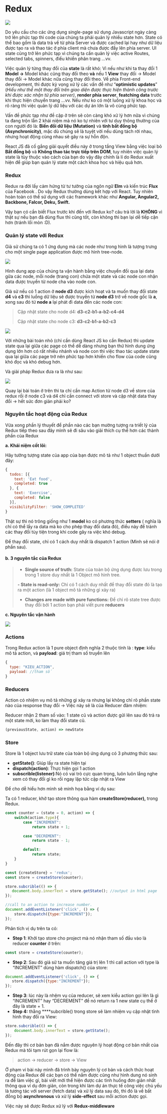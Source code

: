 # Redux



![](.gitbook/assets/99128fa6.jpg)

Do yêu cầu cho các ứng dụng single-page sử dụng Javascript ngày càng trở lên phức tạp thì code của chúng ta phải quản lý nhiều state hơn. State có thể bao gồm là data trả về từ phía Server và được cached lại hay như dữ liệu được tạo ra và thao tác ở phía client mà chưa được đẩy lên phía server. UI state cũng trở lên phức tạp vì chúng ta cần quản lý việc active Routes, selected tabs, spinners, điều khiển phân trang …vv.

Việc quản lý từng thay đổi của **state** là rất khó: Vì nếu như khi ta thay đổi 1 **Model -&gt;** Model khác cũng thay đổi theo **và** nếu 1 **View** thay đổi -&gt; Model thay đổi -&gt; Model khác nữa cũng thay đổi theo. Về phía Front-end development, thì được kỳ vọng xử lý các vấn đề như “**optimistic updates**” \(_Hiểu như thể một thay đổi trên giao diện được thực hiện thành công trước khi được xác nhận từ phía server\)_, **render phía server**, **featching data** trước khi thực hiện chuyển trang …vv. Nếu như ko có một luồng xử lý khoa học và rõ ràng thì việc quản lý dữ liệu với các dự án lớn là vô cùng phức tạp.

Vấn đề phức tạp như đề cập ở trên sẽ còn càng khó xử lý hơn nữa vì chúng ta đang trộn lẫn 2 khái niệm mà nó ko tự nhiên với tư duy thông thường của con người đó là: **Biến đổi dữ liệu \(Mutation\)** và **tính bất đồng bộ \(Asynchronicity\)**, mặc dù chúng sẽ là tuyệt vời nếu dùng tách rời nhau, nhưng hoạt động cùng nhau sẽ gây ra sự hỗn độn.

React JS đã cố gắng giải quyết điều này ở trong tầng View bằng việc loại bỏ **Bất đồng bộ** và **Không thao tác trực tiếp trên DOM**, tuy nhiên việc quản lý state là tùy thuộc vào cách của bạn do vậy đây chính là lí do Redux xuất hiện để giúp bạn quản lý state một cách khoa học và hiệu quả hơn.

### Redux 

Redux ra đời lấy cảm hứng từ tư tưởng của ngôn ngữ **Elm** và kiến trúc **Flux** của Facebook . Do vậy Redux thường dùng kết hợp với React. Tuy nhiên hoàn toàn có thể sử dụng với các framework khác như **Angular, Angular2, Backbone, Falcor, Deku, Swift.**

Vậy bạn có cần biết Flux trước khi đến với Redux ko? câu trả lời là **KHÔNG** vì thật sự nếu bạn đã dùng flux thì cũng tốt, còn không thì bạn lại dễ tiếp cận hơn \(tránh lối mòn :D\).

### Quản lý state với Redux 

Giả sử chúng ta có 1 ứng dụng mà các node như trong hình là tượng trưng cho một single page application được mô hình tree-node.

![](.gitbook/assets/1_8lq3goiuvsxujhuxcov_ba.png)

Hình dung app của chúng ta vận hành bằng việc chuyển đổi qua lại data gữa các node, mỗi node \(trang con\) chứa một state và các node con nhận data được truyền từ node cha vào node con.

Giả sử nếu có 1 action ở **node d3** được kích hoạt và ta muốn thay đổi state **d4** và **c3** thì luồng dữ liệu sẽ được truyền từ **node d3** trở về node gốc là **a**, xong sau đó từ **node a** lại phát đi data đến các node con:

> Cập nhật state cho node d4: **d3-c2-b1-a-b2-c4-d4**
>
> Cập nhật state cho node c3: **d3-c2-b1-a-b2-c3**

![](.gitbook/assets/image_2021-08-01_153114.png)

Với những bài toán nhỏ \(chỉ cần dùng React JS ko cần Redux\) thì update state qua lại giữa các page có thể dễ dàng nhưng bạn thử hình dung ứng dụng lớn hơn có rất nhiều nhánh và node con thì việc thao tác update state qua lại giữa các page trở nên phức tạp hơn khiến cho flow của code cũng khó đọc và khó debug hơn.

Và giải pháp Redux đưa ra là như sau:

![](.gitbook/assets/image_2021-08-01_153141.png)

Quay lại bài toán ở trên thì ta chỉ cần map Action từ node d3 về store của redux rồi ở node c3 và d4 chỉ cần connect với store và cập nhật data thay đổi -&gt; hết sức đơn giản phải ko?

### Nguyên tắc hoạt động của Redux

Vừa xong phần lý thuyết để phần nào các bạn mường tượng ra triết lý của Redux tiếp theo sau đây mình sẽ đi sâu vào giải thích cụ thể hơn các thành phần của Redux

**a. Khái niệm cốt lõi:**

Hãy tưởng tượng state của app của bạn được mô tả như 1 object thuần dưới đây:

```javascript
{
  todos: [{
    text: 'Eat food',
    completed: true
  }, {
    text: 'Exercise',
    completed: false
  }],
  visibilityFilter: 'SHOW_COMPLETED'
}
```

Thật sự thì nó trông giống như 1 **model** ko có phương thức **setters** \( nghĩa là chỉ có thể lấy ra data mà ko cho phép thay đổi data đó\), điều này để tránh các thay đổi tùy tiện trong khi code gây ra việc khó debug.

Để thay đổi state, chỉ có 1 cách duy nhất là dispatch 1 action \(Mình sẽ nói ở phần sau\).

#### b. 3 nguyên tắc của Redux

> - **Single source of truth:** State của toàn bộ ứng dụng được lưu trong trong 1 store duy nhất là 1 Object mô hình tree.
>
> **- State is read-only:** Chỉ có 1 cách duy nhất để thay đổi state đó là tạo ra một action \(là 1 object mô tả những gì xảy ra\)
>
> - **Changes are made with pure functions:** Để chỉ rõ state tree được thay đổi bởi 1 action bạn phải viết pure **reducers**

**c. Nguyên tắc vận hành**

![](.gitbook/assets/1_qergzuzphdqz4e0fns1cfq.gif)

### Actions

Trong Redux action là 1 pure object định nghĩa 2 thuộc tính là : **type**: kiểu mô tả action, và **payload**: giá trị tham số truyền lên

```javascript
{
  type: "KIEU_ACTION",
  payload: //tham số
}
```

### Reducers

Action có nhiệm vụ mô tả những gì xảy ra nhưng lại không chỉ rõ phần state nào của response thay đổi -&gt; Việc này sẽ là của Reducer đảm nhiệm:

Reducer nhận 2 tham số vào: 1 state cũ và action được gửi lên sau đó trả ra một state mới, ko làm thay đổi state cũ.

```javascript
(previousState, action) => newState
```

### Store

Store là 1 object lưu trữ state của toàn bộ ứng dụng có 3 phương thức sau:

* **getState\(\)**: Giúp lấy ra state hiện tại
* **dispatch\(action\)**: Thực hiện gọi 1 action
* **subscrible\(listener\)**:Nó có vai trò cực quan trọng, luôn luôn lắng nghe xem có thay đổi gì ko rồi ngay lập tức cập nhật ra View

Để cho dễ hiểu hơn mình sẽ minh họa bằng ví dụ sau:

Ta có 1 reducer, khở tạo store thông qua hàm **createStore\(reducer\),** trong Redux.

```javascript
const counter = (state = 0, action) => {
    switch(action.type){
        case "INCREMENT":
            return state + 1;

        case "DECREMENT":
            return state - 1;

        default:
            return state;    
    }
}

const {createStore} = 'redux';
const store = createStore(counter);

store.subcrible(() => {
   document.body.innerText = store.getState(); //output in html page
});

//call to an action to increase number.
document.addEventListener('click', () => {
    store.dispatch({type:"INCREMENT"});
});
```

Phân tích vị dụ trên ta có:

* **Step 1**: Khởi tạo store cho project mà nó nhận tham số đầu vào là reducer **counter** ở trên:

```javascript
const store = createStore(counter);
```

* **Step 2**: Sau đó giả sử ta muốn tăng giá trị lên 1 thì call action với type là “INCREMENT” dùng hàm dispatch\(\) của store:

```javascript
document.addEventListener('click', () => {
   store.dispatch({type:"INCREMENT"});
});
```

* **Step 3**: lúc này là nhệm vụ của reducer, sẽ xem kiểu action gọi lên là gì “INCREMENT” hay “DECREMENT” để nó return ra 1 new state cụ thể ở đây là state + 1.
* **Step 4:** thằng ****subcrible\(\) trong store sẽ làm nhiệm vụ cập nhật tình hình thay đổi ra View:

```javascript
store.subcrible(() => {   
    document.body.innerText = store.getState(); 
});
```

Đến đây thì cơ bản bạn đã nắm được nguyên lý hoạt động cơ bản nhất của Redux mà tôi tạm rút gọn lại flow là:

> action -&gt; reducer -&gt; store -&gt; View

Ở phạm vi bài này mình đã trình bày nguyên lý cơ bản và cách thức hoạt động của Redux để các bạn có thể nắm được cũng như hình dung nó sinh ra để làm việc gì, bài viết mới thể hiện được các tình huống đơn giản nhất thông qua ví dụ đơn giản, còn trong khi làm dự án thực tế công việc chủ yếu là tương tác với server \(fetch data\) và xử lý data sau đó, thì đó là về bất đồng bộ **asynchronous** và xử lý **side-effect** sau mỗi action được gọi.

Việc này sẽ được Redux xử lý với **Redux-middleware**

